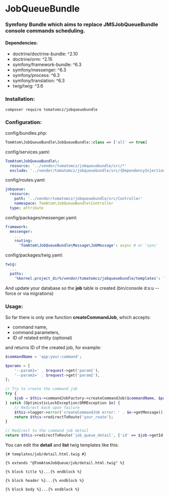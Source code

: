 # JobQueueBundle

### Symfony Bundle which aims to replace JMSJobQueueBundle console commands scheduling.

#### Dependencies:

* doctrine/doctrine-bundle: ^2.10
* doctrine/orm: ^2.15
* symfony/framework-bundle: ^6.3
* symfony/messenger: ^6.3
* symfony/process: ^6.3
* symfony/translation: ^6.3
* twig/twig: ^3.6

### Installation:

```
composer require tomatomcz/jobqueuebundle
```

### Configuration:

config/bundles.php:

```php
TomAtom\JobQueueBundle\JobQueueBundle::class => ['all' => true]
```

config/services.yaml:

```yml
TomAtom\JobQueueBundle\:
  resource: '../vendor/tomatomcz/jobqueuebundle/src/*'
  exclude: '../vendor/tomatomcz/jobqueuebundle/src/{DependencyInjection,Entity,Tests,Kernel.php}'
```

config/routes.yaml:

```yaml
jobqueue:
  resource:
    path: '../vendor/tomatomcz/jobqueuebundle/src/Controller'
    namespace: TomAtom\JobQueueBundle\Controller
  type: attribute
```

config/packages/messenger.yaml:

```yaml
framework:
  messenger:
    ...
    routing:
      'TomAtom\JobQueueBundle\Message\JobMessage': async # or 'sync'
```

config/packages/twig.yaml:

```yaml
twig:
  ...
  paths:
    '%kernel.project_dir%/vendor/tomatomcz/jobqueuebundle/templates': TomAtomJobQueue
```

And update your database so the __job__ table is created (bin/console d:s:u --force or via migrations)

### Usage:

So far there is only one function __createCommandJob__, which accepts:

* command name,
* command parameters,
* ID of related entity (optional)

and returns ID of the created job, for example:

```php
$commandName = 'app:your:command';

$params = [
    '--param1=' . $request->get('param1'),
    '--param2=' . $request->get('param2'),
];

// Try to create the command job
try {
    $job = $this->commandJobFactory->createCommandJob($commandName, $params, $entity->getId());
} catch (OptimisticLockException|ORMException $e) {
    // Redirect back upon failure
    $this->logger->error('createCommandJob error: ' . $e->getMessage());
    return $this->redirectToRoute('your_route');
}

// Redirect to the command job detail
return $this->redirectToRoute('job_queue_detail', ['id' => $job->getId()]);
```

You can edit the __detail__ and __list__ twig templates like this:

```twig
{# templates/job/detail.html.twig #}

{% extends "@TomAtomJobQueue/job/detail.html.twig" %}

{% block title %}...{% endblock %}

{% block header %}...{% endblock %}

{% block body %}...{% endblock %}
```